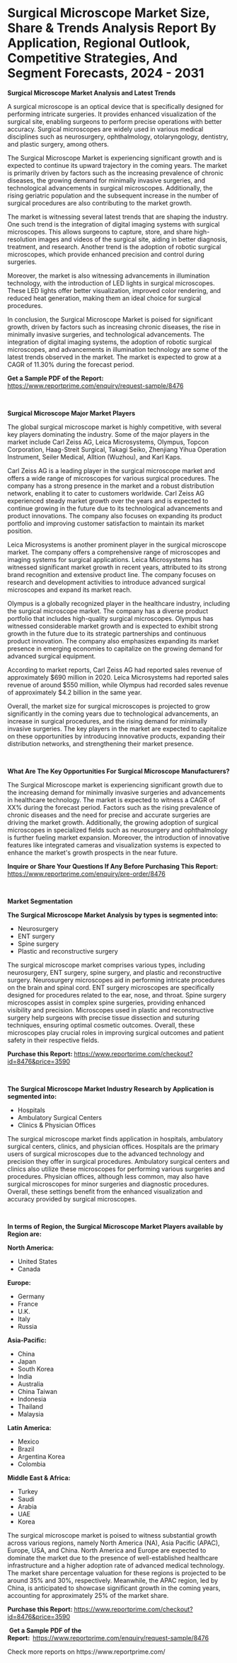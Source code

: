<p><h1>Surgical Microscope Market Size, Share & Trends Analysis Report By Application, Regional Outlook, Competitive Strategies, And Segment Forecasts, 2024 - 2031</h1></p><p><strong>Surgical Microscope Market Analysis and Latest Trends</strong></p>
<p><p>A surgical microscope is an optical device that is specifically designed for performing intricate surgeries. It provides enhanced visualization of the surgical site, enabling surgeons to perform precise operations with better accuracy. Surgical microscopes are widely used in various medical disciplines such as neurosurgery, ophthalmology, otolaryngology, dentistry, and plastic surgery, among others.</p><p>The Surgical Microscope Market is experiencing significant growth and is expected to continue its upward trajectory in the coming years. The market is primarily driven by factors such as the increasing prevalence of chronic diseases, the growing demand for minimally invasive surgeries, and technological advancements in surgical microscopes. Additionally, the rising geriatric population and the subsequent increase in the number of surgical procedures are also contributing to the market growth.</p><p>The market is witnessing several latest trends that are shaping the industry. One such trend is the integration of digital imaging systems with surgical microscopes. This allows surgeons to capture, store, and share high-resolution images and videos of the surgical site, aiding in better diagnosis, treatment, and research. Another trend is the adoption of robotic surgical microscopes, which provide enhanced precision and control during surgeries.</p><p>Moreover, the market is also witnessing advancements in illumination technology, with the introduction of LED lights in surgical microscopes. These LED lights offer better visualization, improved color rendering, and reduced heat generation, making them an ideal choice for surgical procedures.</p><p>In conclusion, the Surgical Microscope Market is poised for significant growth, driven by factors such as increasing chronic diseases, the rise in minimally invasive surgeries, and technological advancements. The integration of digital imaging systems, the adoption of robotic surgical microscopes, and advancements in illumination technology are some of the latest trends observed in the market. The market is expected to grow at a CAGR of 11.30% during the forecast period.</p></p>
<p><strong>Get a Sample PDF of the Report:&nbsp;</strong> <a href="https://www.reportprime.com/enquiry/request-sample/8476">https://www.reportprime.com/enquiry/request-sample/8476</a></p>
<p>&nbsp;</p>
<p><strong>Surgical Microscope Major Market Players</strong></p>
<p><p>The global surgical microscope market is highly competitive, with several key players dominating the industry. Some of the major players in the market include Carl Zeiss AG, Leica Microsystems, Olympus, Topcon Corporation, Haag-Streit Surgical, Takagi Seiko, Zhenjiang Yihua Operation Instrument, Seiler Medical, Alltion (Wuzhou), and Karl Kaps.</p><p>Carl Zeiss AG is a leading player in the surgical microscope market and offers a wide range of microscopes for various surgical procedures. The company has a strong presence in the market and a robust distribution network, enabling it to cater to customers worldwide. Carl Zeiss AG experienced steady market growth over the years and is expected to continue growing in the future due to its technological advancements and product innovations. The company also focuses on expanding its product portfolio and improving customer satisfaction to maintain its market position.</p><p>Leica Microsystems is another prominent player in the surgical microscope market. The company offers a comprehensive range of microscopes and imaging systems for surgical applications. Leica Microsystems has witnessed significant market growth in recent years, attributed to its strong brand recognition and extensive product line. The company focuses on research and development activities to introduce advanced surgical microscopes and expand its market reach.</p><p>Olympus is a globally recognized player in the healthcare industry, including the surgical microscope market. The company has a diverse product portfolio that includes high-quality surgical microscopes. Olympus has witnessed considerable market growth and is expected to exhibit strong growth in the future due to its strategic partnerships and continuous product innovation. The company also emphasizes expanding its market presence in emerging economies to capitalize on the growing demand for advanced surgical equipment.</p><p>According to market reports, Carl Zeiss AG had reported sales revenue of approximately $690 million in 2020. Leica Microsystems had reported sales revenue of around $550 million, while Olympus had recorded sales revenue of approximately $4.2 billion in the same year.</p><p>Overall, the market size for surgical microscopes is projected to grow significantly in the coming years due to technological advancements, an increase in surgical procedures, and the rising demand for minimally invasive surgeries. The key players in the market are expected to capitalize on these opportunities by introducing innovative products, expanding their distribution networks, and strengthening their market presence.</p></p>
<p>&nbsp;</p>
<p><strong>What Are The Key Opportunities For Surgical Microscope Manufacturers?</strong></p>
<p><p>The Surgical Microscope market is experiencing significant growth due to the increasing demand for minimally invasive surgeries and advancements in healthcare technology. The market is expected to witness a CAGR of XX% during the forecast period. Factors such as the rising prevalence of chronic diseases and the need for precise and accurate surgeries are driving the market growth. Additionally, the growing adoption of surgical microscopes in specialized fields such as neurosurgery and ophthalmology is further fueling market expansion. Moreover, the introduction of innovative features like integrated cameras and visualization systems is expected to enhance the market's growth prospects in the near future.</p></p>
<p><strong>Inquire or Share Your Questions If Any Before Purchasing This Report:</strong> <a href="https://www.reportprime.com/enquiry/pre-order/8476">https://www.reportprime.com/enquiry/pre-order/8476</a></p>
<p>&nbsp;</p>
<p><strong>Market Segmentation</strong></p>
<p><strong>The Surgical Microscope Market Analysis by types is segmented into:</strong></p>
<p><ul><li>Neurosurgery</li><li>ENT surgery</li><li>Spine surgery</li><li>Plastic and reconstructive surgery</li></ul></p>
<p><p>The surgical microscope market comprises various types, including neurosurgery, ENT surgery, spine surgery, and plastic and reconstructive surgery. Neurosurgery microscopes aid in performing intricate procedures on the brain and spinal cord. ENT surgery microscopes are specifically designed for procedures related to the ear, nose, and throat. Spine surgery microscopes assist in complex spine surgeries, providing enhanced visibility and precision. Microscopes used in plastic and reconstructive surgery help surgeons with precise tissue dissection and suturing techniques, ensuring optimal cosmetic outcomes. Overall, these microscopes play crucial roles in improving surgical outcomes and patient safety in their respective fields.</p></p>
<p><strong>Purchase this Report:&nbsp;</strong><a href="https://www.reportprime.com/checkout?id=8476&price=3590">https://www.reportprime.com/checkout?id=8476&price=3590</a></p>
<p>&nbsp;</p>
<p><strong>The Surgical Microscope Market Industry Research by Application is segmented into:</strong></p>
<p><ul><li>Hospitals</li><li>Ambulatory Surgical Centers</li><li>Clinics & Physician Offices</li></ul></p>
<p><p>The surgical microscope market finds application in hospitals, ambulatory surgical centers, clinics, and physician offices. Hospitals are the primary users of surgical microscopes due to the advanced technology and precision they offer in surgical procedures. Ambulatory surgical centers and clinics also utilize these microscopes for performing various surgeries and procedures. Physician offices, although less common, may also have surgical microscopes for minor surgeries and diagnostic procedures. Overall, these settings benefit from the enhanced visualization and accuracy provided by surgical microscopes.</p></p>
<p>&nbsp;</p>
<p><strong>In terms of Region, the Surgical Microscope Market Players available by Region are:</strong></p>
<p>
    <p> <strong> North America: </strong>
        <ul>
            <li>United States</li>
            <li>Canada</li>
        </ul>
        </p> 
    <p> <strong> Europe: </strong>
        <ul>
            <li>Germany</li>
            <li>France</li>
            <li>U.K.</li>
            <li>Italy</li>
            <li>Russia</li>
        </ul>
        </p> 
    <p> <strong> Asia-Pacific: </strong>
        <ul>
            <li>China</li>
            <li>Japan</li>
            <li>South Korea</li>
            <li>India</li>
            <li>Australia</li>
            <li>China Taiwan</li>
            <li>Indonesia</li>
            <li>Thailand</li>
            <li>Malaysia</li>
        </ul>
        </p> 
    <p> <strong> Latin America: </strong>
        <ul>
            <li>Mexico</li>
            <li>Brazil</li>
            <li>Argentina Korea</li>
            <li>Colombia</li>
        </ul>
        </p> 
    <p> <strong> Middle East & Africa: </strong>
        <ul>
            <li>Turkey</li>
            <li>Saudi</li>
            <li>Arabia</li>
            <li>UAE</li>
            <li>Korea</li>
        </ul>
    </p>
    </p>
<p><p>The surgical microscope market is poised to witness substantial growth across various regions, namely North America (NA), Asia Pacific (APAC), Europe, USA, and China. North America and Europe are expected to dominate the market due to the presence of well-established healthcare infrastructure and a higher adoption rate of advanced medical technology. The market share percentage valuation for these regions is projected to be around 35% and 30%, respectively. Meanwhile, the APAC region, led by China, is anticipated to showcase significant growth in the coming years, accounting for approximately 25% of the market share.</p></p>
<p><strong>Purchase this Report: </strong><a href="https://www.reportprime.com/checkout?id=8476&price=3590">https://www.reportprime.com/checkout?id=8476&price=3590</a></p>
<p>&nbsp;<strong>Get a Sample PDF of the Report:&nbsp;&nbsp;</strong><a href="https://www.reportprime.com/enquiry/request-sample/8476">https://www.reportprime.com/enquiry/request-sample/8476</a></p>
<p><strong></strong></p>
<p>Check more reports on https://www.reportprime.com/</p>